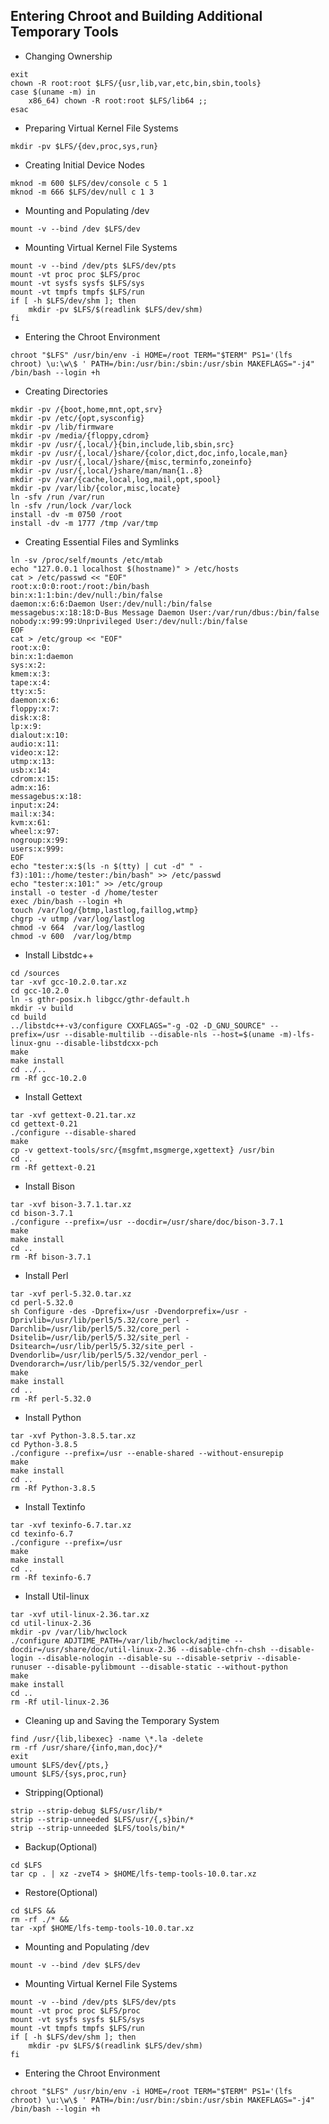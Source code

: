 ## Entering Chroot and Building Additional Temporary Tools

* Changing Ownership
```console
exit
chown -R root:root $LFS/{usr,lib,var,etc,bin,sbin,tools}
case $(uname -m) in
    x86_64) chown -R root:root $LFS/lib64 ;;
esac
```

* Preparing Virtual Kernel File Systems
```console
mkdir -pv $LFS/{dev,proc,sys,run}
```

* Creating Initial Device Nodes
```console
mknod -m 600 $LFS/dev/console c 5 1
mknod -m 666 $LFS/dev/null c 1 3
```

* Mounting and Populating /dev
```console
mount -v --bind /dev $LFS/dev
```

* Mounting Virtual Kernel File Systems
```console
mount -v --bind /dev/pts $LFS/dev/pts
mount -vt proc proc $LFS/proc
mount -vt sysfs sysfs $LFS/sys
mount -vt tmpfs tmpfs $LFS/run
if [ -h $LFS/dev/shm ]; then
    mkdir -pv $LFS/$(readlink $LFS/dev/shm)
fi
```

* Entering the Chroot Environment
```console
chroot "$LFS" /usr/bin/env -i HOME=/root TERM="$TERM" PS1='(lfs chroot) \u:\w\$ ' PATH=/bin:/usr/bin:/sbin:/usr/sbin MAKEFLAGS="-j4" /bin/bash --login +h
```

* Creating Directories
```console
mkdir -pv /{boot,home,mnt,opt,srv}
mkdir -pv /etc/{opt,sysconfig}
mkdir -pv /lib/firmware
mkdir -pv /media/{floppy,cdrom}
mkdir -pv /usr/{,local/}{bin,include,lib,sbin,src}
mkdir -pv /usr/{,local/}share/{color,dict,doc,info,locale,man}
mkdir -pv /usr/{,local/}share/{misc,terminfo,zoneinfo}
mkdir -pv /usr/{,local/}share/man/man{1..8}
mkdir -pv /var/{cache,local,log,mail,opt,spool}
mkdir -pv /var/lib/{color,misc,locate}
ln -sfv /run /var/run
ln -sfv /run/lock /var/lock
install -dv -m 0750 /root
install -dv -m 1777 /tmp /var/tmp
```

* Creating Essential Files and Symlinks
```console
ln -sv /proc/self/mounts /etc/mtab
echo "127.0.0.1 localhost $(hostname)" > /etc/hosts
cat > /etc/passwd << "EOF"
root:x:0:0:root:/root:/bin/bash
bin:x:1:1:bin:/dev/null:/bin/false
daemon:x:6:6:Daemon User:/dev/null:/bin/false
messagebus:x:18:18:D-Bus Message Daemon User:/var/run/dbus:/bin/false
nobody:x:99:99:Unprivileged User:/dev/null:/bin/false
EOF
cat > /etc/group << "EOF"
root:x:0:
bin:x:1:daemon
sys:x:2:
kmem:x:3:
tape:x:4:
tty:x:5:
daemon:x:6:
floppy:x:7:
disk:x:8:
lp:x:9:
dialout:x:10:
audio:x:11:
video:x:12:
utmp:x:13:
usb:x:14:
cdrom:x:15:
adm:x:16:
messagebus:x:18:
input:x:24:
mail:x:34:
kvm:x:61:
wheel:x:97:
nogroup:x:99:
users:x:999:
EOF
echo "tester:x:$(ls -n $(tty) | cut -d" " -f3):101::/home/tester:/bin/bash" >> /etc/passwd
echo "tester:x:101:" >> /etc/group
install -o tester -d /home/tester
exec /bin/bash --login +h
touch /var/log/{btmp,lastlog,faillog,wtmp}
chgrp -v utmp /var/log/lastlog
chmod -v 664  /var/log/lastlog
chmod -v 600  /var/log/btmp
```

* Install Libstdc++
```console
cd /sources
tar -xvf gcc-10.2.0.tar.xz
cd gcc-10.2.0
ln -s gthr-posix.h libgcc/gthr-default.h
mkdir -v build
cd build
../libstdc++-v3/configure CXXFLAGS="-g -O2 -D_GNU_SOURCE" --prefix=/usr --disable-multilib --disable-nls --host=$(uname -m)-lfs-linux-gnu --disable-libstdcxx-pch
make
make install
cd ../..
rm -Rf gcc-10.2.0
```

* Install Gettext
```console
tar -xvf gettext-0.21.tar.xz
cd gettext-0.21
./configure --disable-shared
make
cp -v gettext-tools/src/{msgfmt,msgmerge,xgettext} /usr/bin
cd ..
rm -Rf gettext-0.21
```

* Install Bison
```console
tar -xvf bison-3.7.1.tar.xz
cd bison-3.7.1
./configure --prefix=/usr --docdir=/usr/share/doc/bison-3.7.1
make
make install
cd ..
rm -Rf bison-3.7.1
```

* Install Perl
```console
tar -xvf perl-5.32.0.tar.xz
cd perl-5.32.0
sh Configure -des -Dprefix=/usr -Dvendorprefix=/usr -Dprivlib=/usr/lib/perl5/5.32/core_perl -Darchlib=/usr/lib/perl5/5.32/core_perl -Dsitelib=/usr/lib/perl5/5.32/site_perl -Dsitearch=/usr/lib/perl5/5.32/site_perl -Dvendorlib=/usr/lib/perl5/5.32/vendor_perl -Dvendorarch=/usr/lib/perl5/5.32/vendor_perl
make
make install
cd ..
rm -Rf perl-5.32.0
```

* Install Python
```console
tar -xvf Python-3.8.5.tar.xz
cd Python-3.8.5
./configure --prefix=/usr --enable-shared --without-ensurepip
make
make install
cd ..
rm -Rf Python-3.8.5
```

* Install Textinfo
```console
tar -xvf texinfo-6.7.tar.xz
cd texinfo-6.7
./configure --prefix=/usr
make
make install
cd ..
rm -Rf texinfo-6.7
```

* Install Util-linux
```console
tar -xvf util-linux-2.36.tar.xz
cd util-linux-2.36
mkdir -pv /var/lib/hwclock
./configure ADJTIME_PATH=/var/lib/hwclock/adjtime --docdir=/usr/share/doc/util-linux-2.36 --disable-chfn-chsh --disable-login --disable-nologin --disable-su --disable-setpriv --disable-runuser --disable-pylibmount --disable-static --without-python
make
make install
cd ..
rm -Rf util-linux-2.36
```

* Cleaning up and Saving the Temporary System
```console
find /usr/{lib,libexec} -name \*.la -delete
rm -rf /usr/share/{info,man,doc}/*
exit
umount $LFS/dev{/pts,}
umount $LFS/{sys,proc,run}
```
  * Stripping(Optional)
  ```console
  strip --strip-debug $LFS/usr/lib/*
  strip --strip-unneeded $LFS/usr/{,s}bin/*
  strip --strip-unneeded $LFS/tools/bin/*
  ```
  * Backup(Optional)
  ```console
  cd $LFS
  tar cp . | xz -zveT4 > $HOME/lfs-temp-tools-10.0.tar.xz
  ```
  * Restore(Optional)
  ```console
  cd $LFS &&
  rm -rf ./* &&
  tar -xpf $HOME/lfs-temp-tools-10.0.tar.xz
  ```

* Mounting and Populating /dev
```console
mount -v --bind /dev $LFS/dev
```

* Mounting Virtual Kernel File Systems
```console
mount -v --bind /dev/pts $LFS/dev/pts
mount -vt proc proc $LFS/proc
mount -vt sysfs sysfs $LFS/sys
mount -vt tmpfs tmpfs $LFS/run
if [ -h $LFS/dev/shm ]; then
    mkdir -pv $LFS/$(readlink $LFS/dev/shm)
fi
```

* Entering the Chroot Environment
```console
chroot "$LFS" /usr/bin/env -i HOME=/root TERM="$TERM" PS1='(lfs chroot) \u:\w\$ ' PATH=/bin:/usr/bin:/sbin:/usr/sbin MAKEFLAGS="-j4" /bin/bash --login +h
```